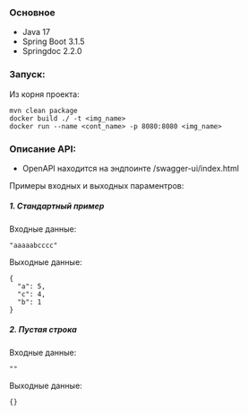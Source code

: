 ### Основное

- Java 17
- Spring Boot 3.1.5
- Springdoc 2.2.0

### Запуск:

Из корня проекта:

```
mvn clean package
docker build ./ -t <img_name>
docker run --name <cont_name> -p 8080:8080 <img_name>
```

### Описание API:

- OpenAPI находится на эндпоинте /swagger-ui/index.html

Примеры входных и выходных параментров:

##### 1. Стандартный пример

Входные данные:
```
"aaaaabcccc"
```

Выходные данные:
```
{
  "a": 5,
  "c": 4,
  "b": 1
}
```

##### 2. Пустая строка

Входные данные:
```
""
```

Выходные данные:
```
{}
```

